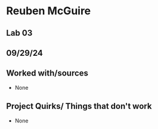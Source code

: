 # Reuben McGuire
## Lab 03
## 09/29/24
## Worked with/sources 
* None
## Project Quirks/ Things that don't work
* None
